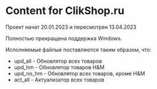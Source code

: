 # Content for ClikShop.ru

Проект начат 20.01.2023 и пересмотрен 13.04.2023

Полностью прекращена поддержка Windows.

Исполняемые файлые поставляются таким образом, что:

- upd_all - Обновлятор всех товаров
- upd_hm - Обновлятор товаров H&M
- upd_no_hm - Обновлятор всех товаров, кроме H&M
- act_all - Актуализатор всех товаров
